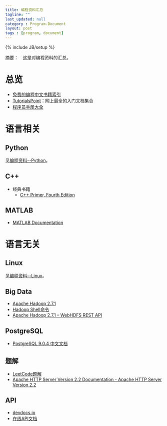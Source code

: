 ```yaml
---
title: 编程资料汇总
tagline: ""
last_updated: null
category : Program-Document
layout: post
tags : [program, document]
---
```


{% include JB/setup %}

摘要：　这是对编程资料的汇总。

<!-- more -->


# 总览
+ [免费的编程中文书籍索引](https://github.com/justjavac/free-programming-books-zh_CN)
+ [TutorialsPoint](http://www.tutorialspoint.com/index.htm)：网上最全的入门文档集合
+ [程序员手册大全](http://manual.51yip.com/)



# 语言相关

## Python

见[编程资料--Python](http://asin929.github.io/2016/04/09/%E7%BC%96%E7%A8%8B%E8%B5%84%E6%96%99-Python)。

## C++
+ 经典书籍
    + [C++ Primer, Fourth Edition](http://manual.51yip.com/c++/)

## MATLAB
+ [MATLAB Documentation](http://www.mathworks.com/help/)


# 语言无关

## Linux
见[编程资料--Linux](http://asin929.github.io/2016/04/09/%E7%BC%96%E7%A8%8B%E8%B5%84%E6%96%99-Linux)。

## Big Data
+ [Apache Hadoop 2.7.1](http://hadoop.apache.org/docs/current/hadoop-project-dist/hadoop-common/FileSystemShell.html#rmdir)
+ [Hadoop Shell命令](http://hadoop.apache.org/docs/current/hadoop-project-dist/hadoop-common/FileSystemShell.html#rmdir)
+ [Apache Hadoop 2.7.1 – WebHDFS REST API](http://hadoop.apache.org/docs/current/hadoop-project-dist/hadoop-hdfs/WebHDFS.html)

## PostgreSQL
+ [PostgreSQL 9.0.4 中文文档](http://manual.51yip.com/postgresql/)

## 题解
+ [LeetCode题解](https://www.gitbook.com/book/siddontang/leetcode-solution/details)
+ [Apache HTTP Server Version 2.2 Documentation - Apache HTTP Server Version 2.2](http://httpd.apache.org/docs/2.2/)

## API
+ [devdocs.io](http://devdocs.io/)
+ [在线API文档](http://tool.oschina.net/apidocs)
